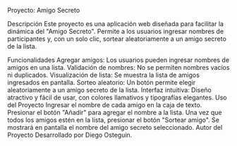 Proyecto: Amigo Secreto

Descripción
Este proyecto es una aplicación web diseñada para facilitar la dinámica del "Amigo Secreto". 
Permite a los usuarios ingresar nombres de participantes y, con un solo clic, sortear aleatoriamente a un amigo secreto de la lista.

Funcionalidades
Agregar amigos: Los usuarios pueden ingresar nombres de amigos en una lista.
Validación de nombres: No se permiten nombres vacíos ni duplicados.
Visualización de lista: Se muestra la lista de amigos ingresados en pantalla.
Sorteo aleatorio: Un botón permite elegir aleatoriamente a un amigo secreto de la lista.
Interfaz intuitiva: Diseño atractivo y fácil de usar, con colores llamativos y tipografías elegantes.
Uso del Proyecto
Ingresar el nombre de cada amigo en la caja de texto.
Presionar el botón "Añadir" para agregar el nombre a la lista.
Una vez que todos los amigos estén en la lista, presionar el botón "Sortear amigo".
Se mostrará en pantalla el nombre del amigo secreto seleccionado.
Autor del Proyecto
Desarrollado por Diego Osteguin.
